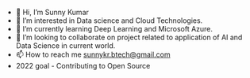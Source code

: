 - 👋 Hi, I’m Sunny Kumar
- 👀 I’m interested in Data science and Cloud Technologies.
- 🌱 I’m currently learning Deep Learning and Microsoft Azure.
- 💞️ I’m looking to collaborate on project related to application of AI and Data Science in current world.
- 📫 How to reach me sunnykr.btech@gmail.com
- 2022 goal - Contributing to Open Source

<!---
Sunnyio/Sunnyio is a ✨ special ✨ repository because its `README.md` (this file) appears on your GitHub profile.
You can click the Preview link to take a look at your changes.
--->
